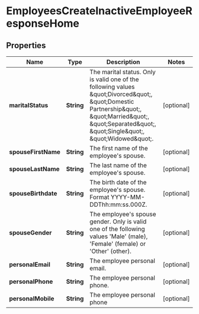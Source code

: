 

# EmployeesCreateInactiveEmployeeResponseHome


## Properties

| Name | Type | Description | Notes |
|------------ | ------------- | ------------- | -------------|
|**maritalStatus** | **String** | The marital status. Only is valid one of the following values \&quot;Divorced\&quot;, \&quot;Domestic Partnership\&quot;, \&quot;Married\&quot;, \&quot;Separated\&quot;, \&quot;Single\&quot;, \&quot;Widowed\&quot;. |  [optional] |
|**spouseFirstName** | **String** | The first name of the employee&#39;s spouse. |  [optional] |
|**spouseLastName** | **String** | The last name of the employee&#39;s spouse. |  [optional] |
|**spouseBirthdate** | **String** | The birth date of the employee&#39;s spouse. Format YYYY-MM-DDThh:mm:ss.000Z. |  [optional] |
|**spouseGender** | **String** | The employee&#39;s spouse gender. Only is valid one of the following values &#39;Male&#39; (male), &#39;Female&#39; (female) or &#39;Other&#39; (other). |  [optional] |
|**personalEmail** | **String** | The employee personal email. |  [optional] |
|**personalPhone** | **String** | The employee personal phone. |  [optional] |
|**personalMobile** | **String** | The employee personal phone |  [optional] |



